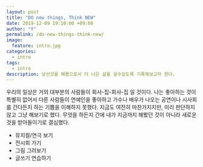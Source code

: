 ```yaml
---
layout: post
title: "DO new things, Think NEW"
date: 2019-12-09 19:10:00 +09:00
author: "Y"
permalink: /do-new-things-think-new/
image:
  feature: intro.jpg
categories:
  - intro
tags:
  - intro
description: 낯선것을 해봄으로서 더 나은 삶을 살수있도록 기록해보고자 한다.
---
```


우리의 일상은 거의 대부분의 사람들이 회사-집-회사-집 일 것이다. 나는 좋아하는 것이 특별히 없어서 다른 사람들이 연예인을 좋아하고 가수나 배우가 나오는 공연이나 시사회를 간다든지 하는 기쁨을 이해하지 못했다. 지금도 여전히 마찬가지지만, 미리 판단하지 않고 그냥 해보기로 했다. 무엇을 하든지 간에 내가 지금까지 해봤던 것이 아니라 새로운 것을 받아들이기로 결심했다.

<culture>

* 뮤지컬/연극 보기
* 전시회 가기
*  그림 그려보기
* 글쓰기 연습하기

